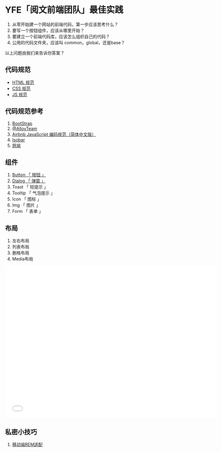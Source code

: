 # YFE「阅文前端团队」最佳实践

1. 从零开始建一个网站的前端代码，第一步应该思考什么？
2. 要写一个按钮组件，应该从哪里开始？
3. 要建立一个前端代码库，应该怎么组织自己的代码？
4. 公用的代码文件夹，应该叫 common，global，还是base？

以上问题由我们来告诉你答案？

## 代码规范

- [HTML 规范](https://github.com/yued-fe/YFE-BP/issues/6)
- [CSS 规范](https://github.com/yued-fe/YFE-BP/issues/7)
- [JS 规范](https://github.com/yued-fe/YFE-BP/issues/8)

## 代码规范参考

1. [BootStrap](https://codeguide.bootcss.com/)
2. [@AlloyTeam](http://alloyteam.github.io/CodeGuide/)
3. [Airbnb JavaScript 编码规范（简体中文版）](https://github.com/yuche/javascript#table-of-contents)
4. [Isobar](http://coderlmn.github.io/code-standards/)
5. [网易](http://nec.netease.com/standard)

## 组件

1. [Button 「 按钮 」](https://yued-fe.github.io/YFE-BP/components/Button/index.html)
2. [Dialog 「 弹窗 」](https://yued-fe.github.io/YFE-BP/components/Dialog/index.html)
3. Toast 「 轻提示 」
4. Tooltip 「 气泡提示 」
5. Icon 「 图标 」
6. Img 「 图片 」
7. Form 「 表单 」

## 布局
1. 左右布局
2. 列表布局
3. 删格布局
4. Media布局 

<iframe src="https%3A%2F%2Fwww.webnovel.com" width="700px" height="500px" frameborder="0" scrolling="no"> </iframe>

## 私密小技巧
1. [ 移动端REM适配 ](https://www.zhangxinxu.com/wordpress/2016/08/vw-viewport-responsive-layout-typography/)
